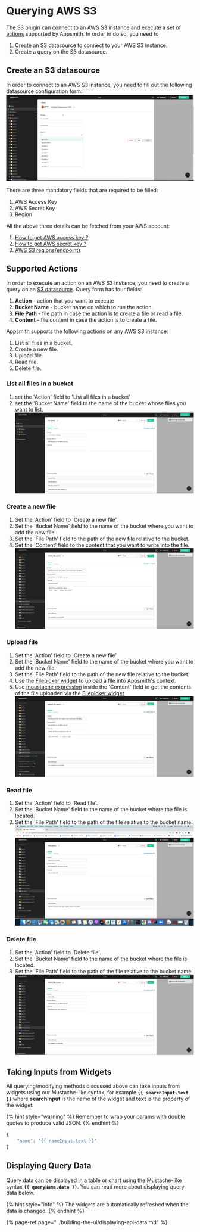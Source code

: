 # Querying AWS S3
The S3 plugin can connect to an AWS S3 instance and execute a set of [actions](#supported-actions) supported by 
Appsmith. In order to do so, you need to
1. Create an S3 datasource to connect to your AWS S3 instance.
2. Create a query on the S3 datasource.

## Create an S3 datasource
In order to connect to an AWS S3 instance, you need to fill out the following datasource configuration form:
![Click to expand](../../.gitbook/assets/s3_create_datasource.png)

There are three mandatory fields that are required to be filled: 
1. AWS Access Key
2. AWS Secret Key
3. Region

All the above three details can be fetched from your AWS account:
1. [How to get AWS access key ?](https://aws.amazon.com/premiumsupport/knowledge-center/create-access-key/)
2. [How to get AWS secret key ?](https://aws.amazon.com/blogs/security/wheres-my-secret-access-key/#:~:text=Secret%20access%20keys%20are%E2%80%94as,key%20after%20its%20initial%20creation.)
3. [AWS S3 regions/endpoints](https://docs.aws.amazon.com/general/latest/gr/rande.html)

## Supported Actions
In order to execute an action on an AWS S3 instance, you need to create a query on an [S3 datasource](#create-an-s3-datasource). 
Query form has four fields:
1. **Action** - action that you want to execute
2. **Bucket Name** - bucket name on which to run the action. 
3. **File Path** - file path in case the action is to create a file or read a file.
4. **Content**  - file content in case the action is to create a file.

Appsmith supports the following actions on any AWS S3 instance:
1. List all files in a bucket.
2. Create a new file.
3. Upload file.   
4. Read file.
5. Delete file.

### List all files in a bucket
1. set the 'Action' field to 'List all files in a bucket'
2. set the 'Bucket Name' field to the name of the bucket whose files you want to list.
![Click to expand](../../.gitbook/assets/s3_list_query.png)

### Create a new file
1. Set the 'Action' field to 'Create a new file'.
2. Set the 'Bucket Name' field to the name of the bucket where you want to add the new file.
3. Set the 'File Path' field to the path of the new file relative to the bucket.
4. Set the 'Content' field to the content that you want to write into the file.
![Click to expand](../../.gitbook/assets/s3_create_query.png)
   
### Upload file
1. Set the 'Action' field to 'Create a new file'.
2. Set the 'Bucket Name' field to the name of the bucket where you want to add the new file.
3. Set the 'File Path' field to the path of the new file relative to the bucket.
4. Use the [Filepicker widget](https://docs.appsmith.com/widget-reference/filepicker) to upload a file into Appsmith's 
   context.
5. Use [moustache expression](#taking-inputs-from-widgets) inside the 'Content' field to get the contents of the file 
   uploaded via 
   the [Filepicker 
   widget](https://docs.appsmith.com/widget-reference/filepicker)
![Click to expand](../../.gitbook/assets/s3_upload_query_using_filepicker.png) 
   
### Read file
1. Set the 'Action' field to 'Read file'.
2. Set the 'Bucket Name' field to the name of the bucket where the file is located.
3. Set the 'File Path' field to the path of the file relative to the bucket name.
![Click to expand](../../.gitbook/assets/s3_read_query.png)
   
### Delete file
1. Set the 'Action' field to 'Delete file'.
2. Set the 'Bucket Name' field to the name of the bucket where the file is located.
3. Set the 'File Path' field to the path of the file relative to the bucket name.
![Click to expand](../../.gitbook/assets/s3_delete_query.png)

## Taking Inputs from Widgets

All querying/modifying methods discussed above can take inputs from widgets using our Mustache-like syntax, for example **`{{ searchInput.text }}`** where **searchInput** is the name of the widget and **text** is the property of the widget.

{% hint style="warning" %}
Remember to wrap your params with double quotes to produce valid JSON.
{% endhint %}

```javascript
{
    "name": "{{ nameInput.text }}"
}
```

## Displaying Query Data

Query data can be displayed in a table or chart using the Mustache-like syntax **`{{ queryName.data }}`**. You can read more about displaying query data below.

{% hint style="info" %}
The widgets are automatically refreshed when the data is changed.
{% endhint %}

{% page-ref page="../building-the-ui/displaying-api-data.md" %}
